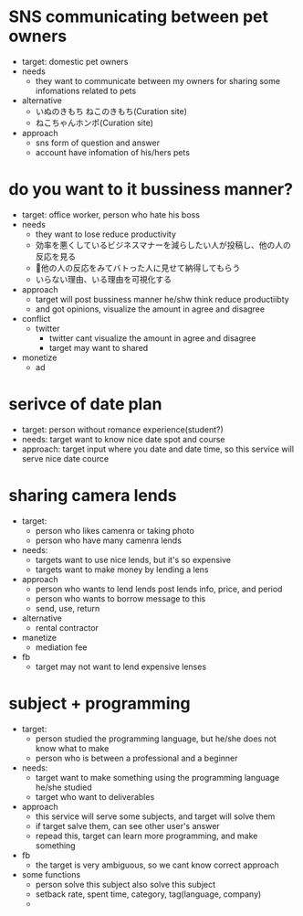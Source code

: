 # SNS communicating between pet owners
  * target: domestic pet owners 
  * needs
    * they want to communicate between my owners for sharing some infomations related to pets
  * alternative
    * いぬのきもち ねこのきもち(Curation site)
    * ねこちゃんホンポ(Curation site)
  * approach
    * sns form of question and answer
    * account have infomation of his/hers pets

# do you want to it bussiness manner?
  * target: office worker, person who hate his boss
  * needs
    * they want to lose reduce productivity
    * 効率を悪くしているビジネスマナーを減らしたい人が投稿し、他の人の反応を見る
    * 他の人の反応をみてバトった人に見せて納得してもらう
    * いらない理由、いる理由を可視化する
  * approach
    * target will post bussiness manner he/shw think reduce productiibty
    * and got opinions, visualize the amount in agree and disagree
  * conflict
    * twitter
      * twitter cant visualize the amount in agree and disagree
      * target may want to shared
  * monetize
    * ad

# serivce of date plan
  * target: person without romance experience(student?)
  * needs: target want to know nice date spot and course
  * approach: target input where you date and date time, so this service will serve nice date cource

# sharing camera lends
  * target: 
    * person who likes camenra or taking photo
    * person who have many camenra lends
  * needs: 
    * targets want to use nice lends, but it's so expensive
    * targets want to make money by lending a lens
  * approach
    * person who wants to lend lends post lends info, price, and period
    * person who wants to borrow message to this
    * send, use, return
  * alternative
    * rental contractor
  * manetize
    * mediation fee
  * fb
    * target may not want to lend expensive lenses

# subject + programming
  * target: 
    * person studied the programming language, but he/she does not know what to make
    * person who is between a professional and a beginner
  * needs: 
    * target want to make something using the programming language he/she studied
    * target who want to deliverables
  * approach
    * this service will serve some subjects, and target will solve them
    * if target salve them, can see other user's answer
    * repead this, target can learn more programming, and make something
  * fb 
    * the target is very ambiguous, so we cant know correct approach
  * some functions
    * person solve this subject also solve this subject
    * setback rate, spent time, category, tag(language, company)
    * 